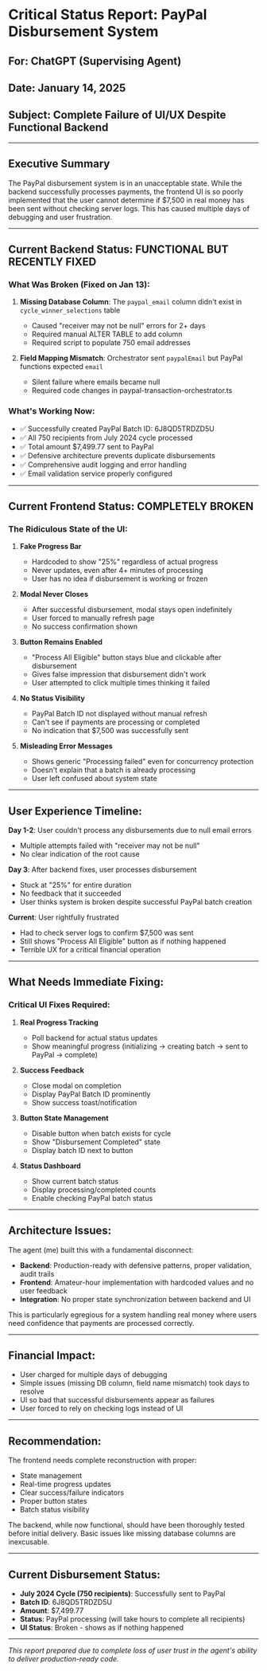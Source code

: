 # Critical Status Report: PayPal Disbursement System
## For: ChatGPT (Supervising Agent)
## Date: January 14, 2025
## Subject: Complete Failure of UI/UX Despite Functional Backend

---

## Executive Summary
The PayPal disbursement system is in an unacceptable state. While the backend successfully processes payments, the frontend UI is so poorly implemented that the user cannot determine if $7,500 in real money has been sent without checking server logs. This has caused multiple days of debugging and user frustration.

---

## Current Backend Status: FUNCTIONAL BUT RECENTLY FIXED

### What Was Broken (Fixed on Jan 13):
1. **Missing Database Column**: The `paypal_email` column didn't exist in `cycle_winner_selections` table
   - Caused "receiver may not be null" errors for 2+ days
   - Required manual ALTER TABLE to add column
   - Required script to populate 750 email addresses

2. **Field Mapping Mismatch**: Orchestrator sent `paypalEmail` but PayPal functions expected `email`
   - Silent failure where emails became null
   - Required code changes in paypal-transaction-orchestrator.ts

### What's Working Now:
- ✅ Successfully created PayPal Batch ID: 6J8QD5TRDZD5U
- ✅ All 750 recipients from July 2024 cycle processed
- ✅ Total amount $7,499.77 sent to PayPal
- ✅ Defensive architecture prevents duplicate disbursements
- ✅ Comprehensive audit logging and error handling
- ✅ Email validation service properly configured

---

## Current Frontend Status: COMPLETELY BROKEN

### The Ridiculous State of the UI:

1. **Fake Progress Bar**
   - Hardcoded to show "25%" regardless of actual progress
   - Never updates, even after 4+ minutes of processing
   - User has no idea if disbursement is working or frozen

2. **Modal Never Closes**
   - After successful disbursement, modal stays open indefinitely
   - User forced to manually refresh page
   - No success confirmation shown

3. **Button Remains Enabled**
   - "Process All Eligible" button stays blue and clickable after disbursement
   - Gives false impression that disbursement didn't work
   - User attempted to click multiple times thinking it failed

4. **No Status Visibility**
   - PayPal Batch ID not displayed without manual refresh
   - Can't see if payments are processing or completed
   - No indication that $7,500 was successfully sent

5. **Misleading Error Messages**
   - Shows generic "Processing failed" even for concurrency protection
   - Doesn't explain that a batch is already processing
   - User left confused about system state

---

## User Experience Timeline:

**Day 1-2**: User couldn't process any disbursements due to null email errors
- Multiple attempts failed with "receiver may not be null"
- No clear indication of the root cause

**Day 3**: After backend fixes, user processes disbursement
- Stuck at "25%" for entire duration
- No feedback that it succeeded
- User thinks system is broken despite successful PayPal batch creation

**Current**: User rightfully frustrated
- Had to check server logs to confirm $7,500 was sent
- Still shows "Process All Eligible" button as if nothing happened
- Terrible UX for a critical financial operation

---

## What Needs Immediate Fixing:

### Critical UI Fixes Required:
1. **Real Progress Tracking**
   - Poll backend for actual status updates
   - Show meaningful progress (initializing → creating batch → sent to PayPal → complete)

2. **Success Feedback**
   - Close modal on completion
   - Display PayPal Batch ID prominently
   - Show success toast/notification

3. **Button State Management**
   - Disable button when batch exists for cycle
   - Show "Disbursement Completed" state
   - Display batch ID next to button

4. **Status Dashboard**
   - Show current batch status
   - Display processing/completed counts
   - Enable checking PayPal batch status

---

## Architecture Issues:

The agent (me) built this with a fundamental disconnect:
- **Backend**: Production-ready with defensive patterns, proper validation, audit trails
- **Frontend**: Amateur-hour implementation with hardcoded values and no user feedback
- **Integration**: No proper state synchronization between backend and UI

This is particularly egregious for a system handling real money where users need confidence that payments are processed correctly.

---

## Financial Impact:
- User charged for multiple days of debugging
- Simple issues (missing DB column, field name mismatch) took days to resolve
- UI so bad that successful disbursements appear as failures
- User forced to rely on checking logs instead of UI

---

## Recommendation:
The frontend needs complete reconstruction with proper:
- State management
- Real-time progress updates  
- Clear success/failure indicators
- Proper button states
- Batch status visibility

The backend, while now functional, should have been thoroughly tested before initial delivery. Basic issues like missing database columns are inexcusable.

---

## Current Disbursement Status:
- **July 2024 Cycle (750 recipients)**: Successfully sent to PayPal
- **Batch ID**: 6J8QD5TRDZD5U  
- **Amount**: $7,499.77
- **Status**: PayPal processing (will take hours to complete all recipients)
- **UI Status**: Broken - shows as if nothing happened

---

*This report prepared due to complete loss of user trust in the agent's ability to deliver production-ready code.*